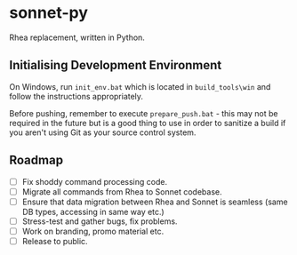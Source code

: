 # sonnet-py
Rhea replacement, written in Python.

## Initialising Development Environment
On Windows, run ``init_env.bat`` which is located in ``build_tools\win`` and follow the instructions appropriately.

Before pushing, remember to execute ``prepare_push.bat`` - this may not be required in the future but is a good thing to use in order to sanitize a build if you aren't using Git as your source control system.

## Roadmap

- [ ] Fix shoddy command processing code.
- [ ] Migrate all commands from Rhea to Sonnet codebase.
- [ ] Ensure that data migration between Rhea and Sonnet is seamless (same DB types, accessing in same way etc.)
- [ ] Stress-test and gather bugs, fix problems.
- [ ] Work on branding, promo material etc.
- [ ] Release to public.
